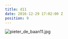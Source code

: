 ```yaml
---
title: d11
date: 2016-12-29 17:02:00 Z
position: 9
---
```


![pieter_de_baan11.jpg](/uploads/pieter_de_baan11.jpg)
